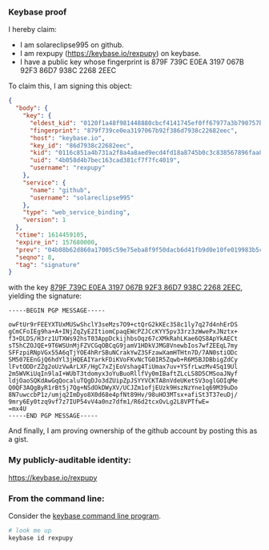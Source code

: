 ### Keybase proof

I hereby claim:

  * I am solareclipse995 on github.
  * I am rexpupy (https://keybase.io/rexpupy) on keybase.
  * I have a public key whose fingerprint is 879F 739C E0EA 3197 067B  92F3 86D7 938C 2268 2EEC

To claim this, I am signing this object:

```json
{
  "body": {
    "key": {
      "eldest_kid": "0120f1a48f981448880cbcf4141745ef0ff67977a3b790757bba8055afc20c70b3e30a",
      "fingerprint": "879f739ce0ea3197067b92f386d7938c22682eec",
      "host": "keybase.io",
      "key_id": "86d7938c22682eec",
      "kid": "0116c851a4b731a2f8a4a8aed9ecd4fd18a8745b0c3c838567896faa82bb041f1bcd0a",
      "uid": "4b058d4b7bec163cad381cf7f7fc4019",
      "username": "rexpupy"
    },
    "service": {
      "name": "github",
      "username": "solareclipse995"
    },
    "type": "web_service_binding",
    "version": 1
  },
  "ctime": 1614459105,
  "expire_in": 157680000,
  "prev": "04b08b62d860a17005c59e75eba8f9f50dacb6d41fb9d0e10fe019983b5c538e",
  "seqno": 8,
  "tag": "signature"
}
```

with the key [879F 739C E0EA 3197 067B  92F3 86D7 938C 2268 2EEC](https://keybase.io/rexpupy), yielding the signature:

```
-----BEGIN PGP MESSAGE-----

owFtUr9rFEEYXTUxMUSwShclY3seMzs7O9+ctQrG2kKEc358c1ly7q27d4nhErDS
gCmCFoIEg9ha+A+INjZqZyE2ItiomCpaqEWcPZJCcKYY5pv33rz3zWwePxJNztx+
f3+DLDS/H3rz1UTXWs92hsT03AppDckijhbsOqz67cXMkRahLKae6QS8ApYkAECt
sT5hCZOJQE+9T6WSUnMjFZVCGqOBCqG9jamV1HDkVJMG8VnewbIos7wfZEEqL7my
SFFzpiRNpVGx55A6qTjYOE4hRrSBuNCrakYwZ3SFzawXamHTHtn7D/7AN0stiODc
SM507EEnGjQ6hdYl3jHQEAIYarkFDiKVoFKvNcTG0IR5Zqwb+R6M5BJDBbigZdCy
lFvtODDrZZg2oUzVwArLXF/HgC7xZjEoVshag4TiUmax7uv+YSfrLwzMv4Sq19Ul
2m5WVKiUqIn9laI+WUbT3tdomyx3oYuBuoRllfVy0mIBaftZLcLS8D5CMSoaJNyf
ldjOaoSQKdAwGqQocaluTQgDJo3dZUipZpJSYYVCKTA8nVdeUKetSV3oglGOIqMe
Q0QF3AQgByR1rBt5j7Qg+NSdOkDWyXV/UCJZm1ofjEUzk9HszNzYne1q69M39uDo
8N7uwccbP1z/umjq2ImDyo8X0d68e4pfNt89Hv/98uHO3MTsx+afiSt3T37euDj/
9mry6Ey0tzq9vf7z7IUP54vV4a0nz7dfm1/R6d2tcxOvLg2L8VPTfwE=
=mx4U
-----END PGP MESSAGE-----

```

And finally, I am proving ownership of the github account by posting this as a gist.

### My publicly-auditable identity:

https://keybase.io/rexpupy

### From the command line:

Consider the [keybase command line program](https://keybase.io/download).

```bash
# look me up
keybase id rexpupy
```
